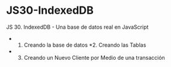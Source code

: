 # JS30-IndexedDB
JS 30. IndexedDB - Una base de datos real en JavaScript
* 1. Creando la base de datos
*2. Creando las Tablas
* 3. Creando un Nuevo Cliente por Medio de una transacción
